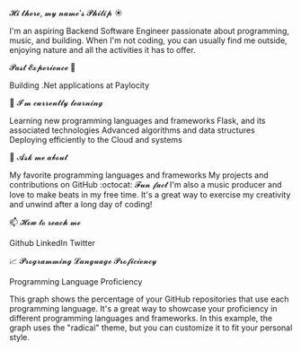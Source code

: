 𝓗𝓲 𝓽𝓱𝓮𝓻𝓮, 𝓶𝔂 𝓷𝓪𝓶𝓮'𝓼 𝓟𝓱𝓲𝓵𝓲𝓹 ☀️

I'm an aspiring Backend Software Engineer passionate about programming, music, and building. When I'm not coding, you can usually find me outside, enjoying nature and all the activities it has to offer.

𝓟𝓪𝓼𝓽 𝓔𝔁𝓹𝓮𝓻𝓲𝓮𝓷𝓬𝓮 🌸

Building .Net applications at Paylocity

🌱 𝓘’𝓶 𝓬𝓾𝓻𝓻𝓮𝓷𝓽𝓵𝔂 𝓵𝓮𝓪𝓻𝓷𝓲𝓷𝓰

Learning new programming languages and frameworks
Flask, and its associated technologies
Advanced algorithms and data structures
Deploying efficiently to the Cloud and systems

💬 𝓐𝓼𝓴 𝓶𝓮 𝓪𝓫𝓸𝓾𝓽

My favorite programming languages and frameworks
My projects and contributions on GitHub
:octocat: 𝓕𝓾𝓷 𝓯𝓪𝓬𝓽
I'm also a music producer and love to make beats in my free time. It's a great way to exercise my creativity and unwind after a long day of coding!

📫 𝓗𝓸𝔀 𝓽𝓸 𝓻𝓮𝓪𝓬𝓱 𝓶𝓮

Github
LinkedIn
Twitter

📈 𝓟𝓻𝓸𝓰𝓻𝓪𝓶𝓶𝓲𝓷𝓰 𝓛𝓪𝓷𝓰𝓾𝓪𝓰𝓮 𝓟𝓻𝓸𝓯𝓲𝓬𝓲𝓮𝓷𝓬𝔂

Programming Language Proficiency

This graph shows the percentage of your GitHub repositories that use each programming language. It's a great way to showcase your proficiency in different programming languages and frameworks. In this example, the graph uses the "radical" theme, but you can customize it to fit your personal style.
